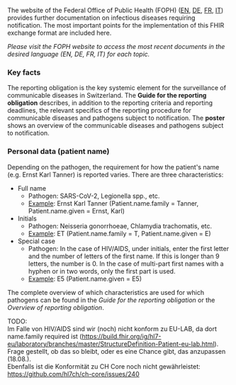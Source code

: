 The website of the Federal Office of Public Health (FOPH) ([EN](https://www.bag.admin.ch/bag/en/home/krankheiten/infektionskrankheiten-bekaempfen/meldesysteme-infektionskrankheiten/meldepflichtige-ik.html), [DE](https://www.bag.admin.ch/bag/de/home/krankheiten/infektionskrankheiten-bekaempfen/meldesysteme-infektionskrankheiten/meldepflichtige-ik.html), [FR](https://www.bag.admin.ch/bag/fr/home/krankheiten/infektionskrankheiten-bekaempfen/meldesysteme-infektionskrankheiten/meldepflichtige-ik.html), [IT](https://www.bag.admin.ch/bag/it/home/krankheiten/infektionskrankheiten-bekaempfen/meldesysteme-infektionskrankheiten/meldepflichtige-ik.html)) provides further documentation on infectious diseases requiring notification. The most important points for the implementation of this FHIR exchange format are included here.

*Please visit the FOPH website to access the most recent documents in the desired language (EN, DE, FR, IT) for each topic.*

### Key facts
The reporting obligation is the key systemic element for the surveillance of communicable diseases in Switzerland. The **Guide for the reporting obligation** describes, in addition to the reporting criteria and reporting deadlines, the relevant specifics of the reporting procedure for communicable diseases and pathogens subject to notification. The **poster** shows an overview of the communicable diseases and pathogens subject to notification.

### Personal data (patient name)
Depending on the pathogen, the requirement for how the patient's name (e.g. Ernst Karl Tanner) is reported varies. There are three characteristics:
* Full name
   * Pathogen: SARS-CoV-2, Legionella spp., etc.
   * [Example](Patient-Pat-ErnstKarlTanner.json.html): Ernst Karl Tanner (Patient.name.family = Tanner, Patient.name.given = Ernst, Karl)
* Initials
   * Pathogen: Neisseria gonorrhoeae, Chlamydia trachomatis, etc.
   * [Example](Patient-Pat-ET.json.html): ET (Patient.name.family = T, Patient.name.given = E)
* Special case
   * Pathogen: In the case of HIV/AIDS, under initials, enter the first letter and the number of letters of the first name. If this is longer than 9 letters, the number is 0. In the case of multi-part first names with a
hyphen or in two words, only the first part is used.
   * [Example](Patient-Pat-E5.json.html): E5 (Patient.name.given = E5)

The complete overview of which characteristics are used for which pathogens can be found in the *Guide for the reporting obligation* or the *Overview of reporting obligation*.

TODO:    
Im Falle von HIV/AIDS sind wir (noch) nicht konform zu EU-LAB, da dort name.family required ist (https://build.fhir.org/ig/hl7-eu/laboratory/branches/master/StructureDefinition-Patient-eu-lab.html). Frage gestellt, ob das so bleibt, oder es eine Chance gibt, das anzupassen (18.08.).   
Ebenfalls ist die Konformität zu CH Core noch nicht gewährleistet: https://github.com/hl7ch/ch-core/issues/240